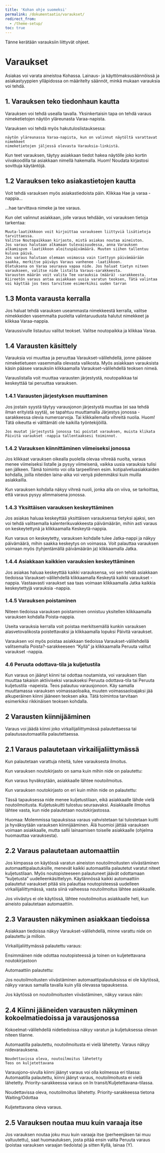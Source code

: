 ```yaml
---
title: 'Kohan ohje suomeksi'
permalink: /dokumentaatio/varaukset/
redirect_from:
  - /theme-setup/
toc: true
---
```

Tänne kerätään varauksiin liittyvät ohjeet.
# Varaukset

Asiakas voi varata aineistoa Kohassa. Lainaus- ja käyttömaksusäännöissä ja asiakastyyppien ylläpidossa on määritelty säännöt, minkä mukaan varauksia voi tehdä.
## 1. Varauksen teko tiedonhaun kautta

Varauksen voi tehdä usealla tavalla. Yksinkertaisin tapa on tehdä varaus nimeketietojen näytön yläreunasta Varaa-napista.

Varauksen voi tehdä myös hakutuloslistauksessa:

    näytön yläreunassa Varaa-napista, kun on valinnut näytöltä varattavat nimekkeet
    nimeketietojen jäljessä olevasta Varauksia-linkistä.

Kun teet varauksen, täytyy asiakkaan tiedot hakea näytölle joko kortin viivakoodilla tai asiakkaan nimellä hakemalla. Huom! Noudata kirjastosi sovittuja käytäntöjä.

## 1.2 Varauksen teko asiakastietojen kautta

Voit tehdä varauksen myös asiakastiedoista päin. Klikkaa Hae ja varaa -nappia…

…hae tarvittava nimeke ja tee varaus.

Kun olet valinnut asiakkaan, jolle varaus tehdään, voi varauksen tietoja tarkentaa:

    Muuta-laatikkkoon voit kirjoittaa varaukseen liittyviä lisätietoja tarvittaessa.
    Valitse Noutopaikkaan kirjasto, mistä asiakas noutaa aineiston.
    Jos varaus halutaan alkamaan tulevaisuudessa, anna Varauksen alkamispvm -laatikkoon aloituspäivämäärä. Muuten siihen tallentuu kuluva päivä.
    Jos varaus halutaan olemaan voimassa vain tiettyyn päivämäärään saakka, merkitse päiväys Varaus vanhenee -laatikkoon.
    Oletuksena on Varaa seuraava vapaa nide. Jos haluat tietyn niteen varaukseen, valitse nide listalta Varaus-sarakkeesta.
    Varausten määrän voit valita Tee varauksia (määrä) -sarakkeesta.
    Kiireetön varaus antaa asiakkaan uusia varatun teoksen, Tätä valintaa voi käyttää jos teos tarvitsee esimerkiksi uuden tarran

## 1.3 Monta varausta kerralla

Jos haluat tehdä varauksen useammasta nimekkeestä kerralla, valitse nimekkeiden vasemmalta puolelta valintaruudusta halutut nimekkeet ja klikkaa Varaa-nappia.

Varaussivulle listautuu valitut teokset. Valitse noutopaikka ja klikkaa Varaa.

## 1.4 Varausten käsittely

Varauksia voi muuttaa ja peruuttaa Varaukset-välilehdellä, jonne pääsee nimeketietueen vasemmalla olevasta valikosta. Myös asiakkaan varauksista käsin pääsee varauksiin klikkaamalla Varaukset-välilehdellä teoksen nimeä.

Varauslistalla voit muuttaa varausten järjestystä, noutopaikkaa tai keskeyttää tai peruuttaa varauksen.

### 1.4.1 Varausten järjestyksen muuttaminen

Jos jostain syystä täytyy varausjonon järjestystä muuttaa (ei saa tehdä ilman erityistä syytä), se tapahtuu muuttamalla Järjestys jonossa -sarakkeessa olevia numeroarvoja. Tai klikkailemalla vihreitä nuolia. Huom! Tätä oikeutta ei välttämäti ole kaikilla työntekijöillä.

    Jos muutat järjestystä jonossa tai poistat varauksen, muista klikata Päivitä varaukset -nappia tallentaaksesi toiminnot.

### 1.4.2 Varauksen kiinnittäminen viimeiseksi jonossa

Jos klikkaat varauksen oikealla puolella olevaa vihreää nuolta, varaus menee viimeiseksi listalle ja pysyy viimeisenä, vaikka uusia varauksia tulisi sen jälkeen. Tämä toiminto voi olla tarpeellinen esim. kotipalveluasiakkaiden kohdalla, joilla niteiden laina-aika voi venyä pidemmäksi kuin muilla asiakkailla.

Kun varauksen kohdalla näkyy vihreä nuoli, jonka alla on viiva, se tarkoittaa, että varaus pysyy alimmaisena jonossa.

### 1.4.3 Yksittäisen varauksen keskeyttäminen

Jos asiakas haluaa keskeyttää yksittäisen varauksensa tietyksi ajaksi, sen voi tehdä valitsemalla kalenterikuvakkeesta päivämäärän, mihin asti varaus on keskeytettynä ja klikkaamalla Keskeytä-nappia.

Kun varaus on keskeytetty, varauksen kohdalle tulee Jatka-nappi ja näkyy päivämäärä, mihin saakka keskeytys on voimassa. Voit palauttaa varauksen voimaan myös (tyhjentämällä päivämäärän ja) klikkaamalla Jatka.

### 1.4.4 Asiakkaan kaikkien varauksien keskeyttäminen

Jos asiakas haluaa keskeyttää kaikki varauksensa, voi sen tehdä asiakkaan tiedoissa Varaukset-välilehdellä klikkaamalla Keskeytä kaikki varaukset -nappia. Vastaavasti varaukset saa taas voimaan klikkaamalla Jatka kaikkia keskeytettyjä varauksia -nappia.

### 1.4.5 Varauksen poistaminen

Niteen tiedoissa varauksen poistaminen onnistuu yksitellen klikkaamalla varauksen kohdalla Poista-nappia.

Useita varauksia kerralla voit poistaa merkitsemällä kunkin varauksen alasvetovalikosta poistettavaksi ja klikkaamalla lopuksi Päivitä varaukset.

Varauksen voi myös poistaa asiakkaan tiedoissa Varaukset-välilehdellä valitsemalla Poista?-sarakkeeseen “Kyllä” ja klikkaamalla Peruuta valitut varaukset -nappia.

### 4.6 Peruuta odottava-tila ja kuljetustila

Kun varaus on jäänyt kiinni tai odottaa noutamista, voi varauksen tilan muuttaa takaisin aktiiviseksi varaukseksi Peruuta odottava-tila tai Peruuta kuljetustila -napeista. Teos palautuu varausjonoon. Käy samalla muuttamassa varauksen voimassaoloaika, muuten voimassaoloajaksi jää alkuperäinen kiinni jääneen teoksen aika. Tätä toimintoa tarvitaan esimerkiksi rikkinäisen teoksen kohdalla.

## 2 Varausten kiinnijääminen

Varaus voi jäädä kiinni joko virkailijaliittymässä palautettaessa tai palautusautomaatilla palautettaessa.
## 2.1 Varaus palautetaan virkailijaliittymässä

Kun palautetaan varattuja niteitä, tulee varauksesta ilmoitus.

Kun varauksen noutokirjasto on sama kuin mihin nide on palautettu:

Kun varaus hyväksytään, asiakkaalle lähtee noutoilmoitus.

Kun varauksen noutokirjasto on eri kuin mihin nide on palautettu:

Tässä tapauksessa nide menee kuljetustilaan, eikä asiakkaalle lähde vielä noutoilmoitusta. Kuljetuskuitti tulostuu seuraavaksi. Asiakkaalle ilmoitus lähtee vasta, kun nide palautetaan noutokirjastossa.

Huomaa: Molemmissa tapauksissa varaus vahvistetaan tai tulostetaan kuitti ja hyväksytään varauksen kiinnijääminen. Älä huomioi jättää varauksen voimaan asiakkaalle, mutta sallii lainaamisen toiselle asiakkaalle (ohjelma huomauttaa varauksesta).
## 2.2 Varaus palautetaan automaattiin

Jos kimpassa on käytössä varatun aineiston noutoilmoitusten viivästäminen automaattipalautuksille, menevät kaikki automaatilla palautetut varatut niteet kuljetustilaan. Myös noutopisteeseen palautuneet jäävät odottamaan “kuljetusta” uudelleenkäsittelyyn. Käytännössä kaikki automaattiin palautetut varaukset pitää siis palauttaa noutopisteessä uudelleen virkailijaliittymässä, vasta siinä vaiheessa noutoilmoitus lähtee asiakkaalle.

Jos viivästys ei ole käytössä, lähtee noutoilmoitus asiakkaalle heti, kun aineisto palautetaan automaattiin.
## 2.3 Varausten näkyminen asiakkaan tiedoissa

Asiakkaan tiedoissa näkyy Varaukset-välilehdellä, minne varattu nide on palautettu ja milloin.

Virkailijaliittymässä palautettu varaus:

Ensimmäinen nide odottaa noutopisteessä ja toinen on kuljetettavana noutokirjastoon

Automaattiin palautettu:

Jos noutoilmoitusten viivästäminen automaattipalautuksissa ei ole käytössä, näkyy varaus samalla tavalla kuin yllä olevassa tapauksessa.

Jos käytössä on noutoilmoitusten viivästäminen, näkyy varaus näin:

## 2.4 Kiinni jääneiden varausten näkyminen kokoelmatiedoissa ja varausjonossa

Kokoelmat-välilehdellä nidetiedoissa näkyy varatun ja kuljetuksessa olevan niteen tilanne.

Automaatilla palautettu, noutoilmoitusta ei vielä lähetetty. Varaus näkyy nidevarauksena.

    Noudettavissa oleva, noutoilmoitus lähetetty
    Teos on kuljetettavana

Varausjono-sivulla kiinni jäänyt varaus voi olla kolmessa eri tilassa: Automaatilla palautettu, kiinni jäänyt varaus, noutoilmoitusta ei vielä lähetetty. Priority-sarakkeessa varaus on In transit/Kuljetettavana-tilassa.

Noudettavissa oleva, noutoilmoitus lähetetty. Priority-sarakkeessa tietona Waiting/Odottaa

Kuljetettavana oleva varaus.

## 2.5 Varauksen noutaa muu kuin varaaja itse

Jos varauksen noutaa joku muu kuin varaaja itse (perheenjäsen tai muu valtuutettu), saat huomautuksen, josta pitää ensin valita Peruuta varaus (poistaa varauksen varaajan tiedoista) ja sitten Kyllä, lainaa (Y).

